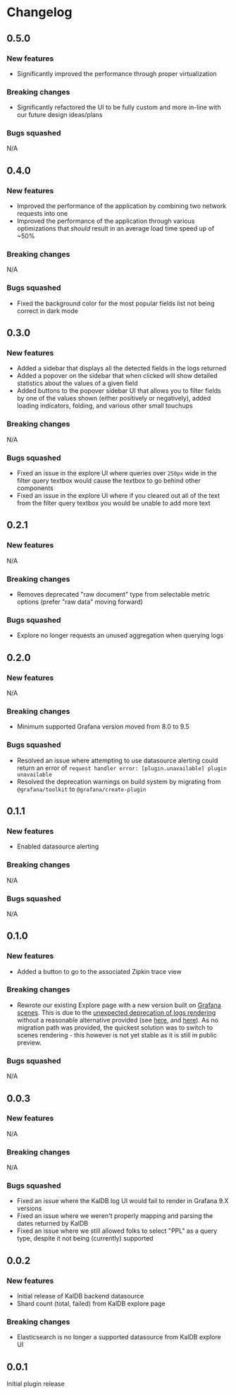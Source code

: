 # Changelog

## 0.5.0
### New features
* Significantly improved the performance through proper virtualization

### Breaking changes
* Significantly refactored the UI to be fully custom and more in-line with 
our future design ideas/plans

### Bugs squashed
N/A


## 0.4.0
### New features
* Improved the performance of the application by combining two network requests into one
* Improved the performance of the application through various optimizations that _should_
result in an average load time speed up of ~50%

### Breaking changes
N/A

### Bugs squashed
* Fixed the background color for the most popular fields list not being correct in dark mode 


## 0.3.0
### New features
* Added a sidebar that displays all the detected fields in the logs returned
* Added a popover on the sidebar that when clicked will show detailed statistics about the values of a given field
* Added buttons to the popover sidebar UI that allows you to filter fields by one of the values shown (either positively
or negatively), added loading indicators, folding, and various other small touchups

### Breaking changes
N/A

### Bugs squashed
* Fixed an issue in the explore UI where queries over `250px` wide in the filter query textbox would cause the textbox to 
go behind other components
* Fixed an issue in the explore UI where if you cleared out all of the text from the filter query textbox you would be
unable to add more text

## 0.2.1
### New features
N/A

### Breaking changes
* Removes deprecated "raw document" type from selectable metric options (prefer "raw data" moving forward)

### Bugs squashed
* Explore no longer requests an unused aggregation when querying logs

## 0.2.0
### New features
N/A

### Breaking changes
* Minimum supported Grafana version moved from 8.0 to 9.5

### Bugs squashed
* Resolved an issue where attempting to use datasource alerting could return an error of `request handler error: [plugin.unavailable] plugin unavailable`
* Resolved the deprecation warnings on build system by migrating from `@grafana/toolkit` to `@grafana/create-plugin` 


## 0.1.1
### New features
* Enabled datasource alerting

### Breaking changes
N/A

### Bugs squashed
N/A



## 0.1.0
### New features
* Added a button to go to the associated Zipkin trace view

### Breaking changes
* Rewrote our existing Explore page with a new version built on [Grafana scenes](https://grafana.github.io/scenes/).
This is due to the [unexpected deprecation of logs rendering](https://github.com/grafana/grafana/blob/a50afe67d3f3adef7c6d158d8f19383c07a28af1/docs/sources/breaking-changes/breaking-changes-v10-0.md?plain=1#L247-L269)
without a reasonable alternative provided (see [here](https://github.com/grafana/grafana/issues/65779),
and [here](https://github.com/grafana/grafana/issues/65778)). As no migration path was provided, the quickest solution was to switch
to scenes rendering - this however is not yet stable as it is still in public preview.

### Bugs squashed
N/A



## 0.0.3
### New features
N/A

### Breaking changes
N/A

### Bugs squashed
* Fixed an issue where the KalDB log UI would fail to render in Grafana 9.X versions
* Fixed an issue where we weren't properly mapping and parsing the dates returned by KalDB
* Fixed an issue where we still allowed folks to select "PPL" as a query type, despite it not being (currently)
supported

## 0.0.2

### New features
* Initial release of KalDB backend datasource
* Shard count (total, failed) from KalDB explore page

### Breaking changes
* Elasticsearch is no longer a supported datasource from KalDB explore UI

## 0.0.1

Initial plugin release
